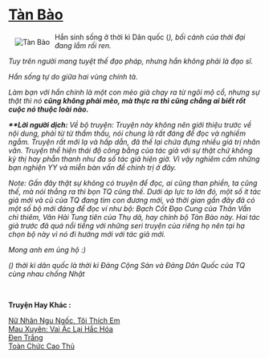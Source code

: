 <a href="https://utruyen.com/tan-bao/917/" title="Tàn Bào"><h1>Tàn Bào</h1></a><div style="display:table"><img align="right" style="float: left; padding: 10px;" src="https://utruyen.com/images/story/200x260/tan-bao.jpg" alt="Tàn Bào">Hắn sinh sống ở thời kì Dân quốc (*), bối cảnh của thời đại đang lắm rối ren.<p></p>Tuy trên người mang tuyệt thế đạo pháp, nhưng hắn không phải là đạo sĩ.<p></p>Hắn sống tự do giữa hai vùng chính tà.<p></p>Làm bạn với hắn chính là một con mèo già chạy ra từ ngôi mộ cổ, nhưng sự thật thì nó <b>cũng không phải mèo, mà thực ra thì cũng chẳng ai biết rốt cuộc nó thuộc loài nào.<p></p></b><b><p></p><i>**Lời người dịch: </i></b><i>Về bộ truyện: Truyện này không nên giới thiệu trước về nội dung, phải từ từ thẩm thấu, nói chung là rất đáng để đọc và nghiềm ngẫm. T</i><i>ruyện rất mới lạ và hấp dẫn, đã thế lại chứa đựng nhiều giá trị nhân văn. Truyện thể hiện thái độ công bằng của tác giả với sự thật chứ không kỳ thị hay phẫn thanh như đa số tác giả hiện giờ. Vì vậy </i><i>nghiêm cấm những bạn nghiện YY và miễn bàn vấn đề chính trị ở đây.</i><p></p><i>Note: </i><i>Gần đây thật sự không có truyện để đọc, ai cũng than phiền, ta cũng thế, mà nói thẳng ra thì bọn TQ cũng thế. </i><i>Dưới áp lực to lớn đó, một số ít tác giả mới và cũ</i><i> của TQ </i><i>đang tìm con đương mới, và thời gian gần đây đã có một số bộ mới đáng để đọc ví như bộ: Bạch Cốt Đạo Cung của Thân Vẫn chỉ thiêm, Vân Hải Tung tiên của Thụ dã, hay chính bộ Tàn Bào này. Hai tác giả trước đã quá nổi tiếng với những seri truyện của riêng họ nên t</i><i>ại hạ chọn bộ này vì nó đi hướng mới với tác giả mới.</i><p></p><p></p><i>Mong anh em ủng hộ :)<p></p></i><i>(*) thời kì dân quốc là thời kì Đảng Cộng Sản và Đảng Dân Quốc của TQ cùng nhau chống Nhật<p></p></i></div><p><br><b>Truyện Hay Khác :</b></p><a href="https://utruyen.com/nu-nhan-ngu-ngoc-toi-thich-em/17056/" alt="Nữ Nhân Ngu Ngốc, Tôi Thích Em">Nữ Nhân Ngu Ngốc, Tôi Thích Em</a><br/><a href="https://github.com/quanluxury/truyenhot/tree/master/truyenhay/17441/" alt="Mau Xuyên: Vai Ác Lại Hắc Hóa">Mau Xuyên: Vai Ác Lại Hắc Hóa</a><br/><a href="https://github.com/quanluxury/truyenhot/tree/master/truyenhay/2664/" alt="Đen Trắng">Đen Trắng</a><br/><a href="https://www.flickr.com/photos/183745219@N08/49059824097/" alt="Toàn Chức Cao Thủ">Toàn Chức Cao Thủ</a><br/>